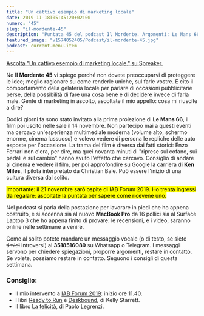 ```yaml
---
title: "Un cattivo esempio di marketing locale"
date: 2019-11-18T05:45:20+02:00
numero: "45"
slug: "il-mordente-45"
description: "Puntata 45 del podcast Il Mordente. Argomenti: Le Mans 66, marketing locale, scrivania per lavorare in piedi, Macbook Pro 16, IAB Forum 2019, rubare idee, proteggere le idee. Autore: Riccardo Palombo"
featured_image: "v1574052405/Podcast/il-mordente-45.jpg"
podcast: current-menu-item
---
```


<a class="spreaker-player" href="https://www.spreaker.com/episode/20051350" data-resource="episode_id=20051350" data-width="100%" data-height="200px" data-theme="light" data-playlist="false" data-playlist-continuous="false" data-autoplay="false" data-live-autoplay="false" data-chapters-image="true" data-episode-image-position="right" data-hide-logo="false" data-hide-likes="false" data-hide-comments="false" data-hide-sharing="false" data-hide-download="true">Ascolta "Un cattivo esempio di marketing locale." su Spreaker.</a>

Ne <strong>Il Mordente 45</strong> vi spiego perché non dovete preoccuparvi di proteggere le idee; meglio ragionare su come renderle uniche, sul farle vostre. E cito il comportamento della gelateria locale per parlare di occasioni pubblicitarie perse, della possibilità di fare una cosa bene e di decidere invece di farla male. Gente di marketing in ascolto, ascoltate il mio appello: cosa mi riuscite a dire?

Dodici giorni fa sono stato invitato alla prima proiezione di <strong>Le Mans 66</strong>, il film poi uscito nelle sale il 14 novembre. Non partecipo mai a questi eventi ma cercavo un'esperienza multimediale moderna (volume alto, schermo enorme, cinema lussuoso) e volevo vedere di persona le repliche delle auto esposte per l'occasione. La trama del film è diversa dai fatti storici: Enzo Ferrari non c'era, per dire, ma quei novanta minuti di "riprese sul cofano, sui pedali e sul cambio" hanno avuto l'effetto che cercavo. Consiglio di andare al cinema e vedere il film, per poi approfondire su Google la carriera di <strong>Ken Miles</strong>, il pilota interpretato da Christian Bale. Può essere l'inizio di una cultura diversa dal solito.

<mark>Importante: il 21 novembre sarò ospite di IAB Forum 2019. Ho trenta ingressi da regalare: ascoltate la puntata per sapere come ricevene uno.</mark>

Nel podcast si parla della postazione per lavorare in piedi che ho appena costruito, e si accenna sia al nuovo <strong>MacBook Pro</strong> da 16 pollici sia al Surface Laptop 3 che ho appena finito di provare: le recensioni, e i video, saranno online nelle settimane a venire.

Come al solito potete mandare un messaggio vocale (o di testo, se siete ~~timidi~~ introversi) al <strong>3518516089</strong> su Whatsapp o Telegram. I messaggi servono per chiedere spiegazioni, proporre argomenti, restare in contatto. Se volete, possiamo restare in contatto. Seguono i consigli di questa settimana.

### Consiglio:
<ul>
<li>Il mio intervento a <a href="https://www.iabforumregistration.com/PACKAGE/1" target="_blank" rel="nofollow" title="Riccardo Palombo a IAB Forum 2019">IAB Forum 2019</a>: inizio ore 11.40.</li>
<li>I libri <a href="https://amzn.to/34rh9bF" target="_blank" rel="nofollow" title="Vedi il libro Ready to Run: Unlocking Your Potential to Run Naturally">Ready to Run</a> e <a href="https://amzn.to/2K9mLiV" target="_blank" rel="nofollow" title="Vedi il libro Deskbound: Standing Up to a Sitting World">Deskbound</a>, di Kelly Starrett.</li>
<li>Il libro <a href="https://amzn.to/36tnODI" target="_blank" rel="nofollow" title="Vedi il libro La felicità">La felicità</a>, di Paolo Legrenzi.</li>
</ul>